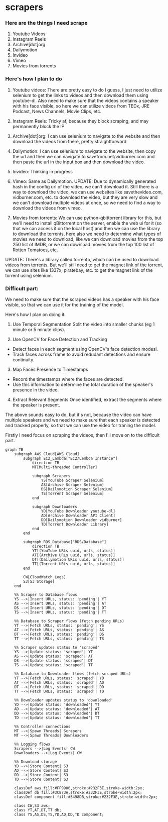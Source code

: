 # scrapers

### Here are the things I need scrape

1. Youtube Videos
2. Instagram Reels
3. Archive[dot]org
4. Dailymotion
5. Invideo
6. Vimeo
7. Movies from torrents

### Here's how I plan to do

1. Youtube videos:
There are pretty easy to do I guess, I just need to utilize selenium to get the links to videos and then download them using youtube-dl. Also need to make sure that the videos contains a speaker with his face visible, so here we can utilize videos from TEDx, JRE Podcast, News Channels, Movie Clips, etc.

2. Instagram Reels:
Tricky af, because they block scraping, and may permanently block the IP

3. Archive[dot]org:
I can use selenium to navigate to the website and then download the videos from there, pretty straightforward

4. Dailymotion:
I can use selenium to navigate to the website, then copy the url and then we can navigate to savefrom.net/vidburner.com and then paste the url in the input box and then download the video.

5. Invideo:
Thinking in progress

6. Vimeo:
Same as Dailymotion.
UPDATE: Due to dynamically generated hash in the config url of the video, we can't download it. Still there is a way to download the video, we can use websites like savethevideo.com, vidburner.com, etc. to download the video, but they are very slow and we can't download multiple videos at once, so we need to find a way to download the videos from vimeo.

7. Movies from torrents:
We can use python-qbittorrent library for this, but we'll need to install qBittorrent on the server, enable the web ui for it (so that we can access it on the local host) and then we can use the library to download the torrents, here also we need to determine what types of movies we need to download, like we can download movies from the top 250 list of IMDB, or we can download movies from the top 100 list of Rotten Tomatoes, etc.

UPDATE: There's a library called torrentp, which can be used to download videos from torrents. But we'll still need to get the magnet link of the torrent, we can use sites like 1337x, piratebay, etc. to get the magnet link of the torrent using selenium.

### Difficult part:

We need to make sure that the scraped videos has a speaker with his face visible, so that we can use it for the training of the model.

Here's how I plan on doing it:

1. Use Temporal Segmentation
Split the video into smaller chunks (eg 1 minute or 5 minute clips).

2. Use OpenCV for Face Detection and Tracking
- Detect faces in each segment using OpenCV's face detection modesl.
- Track faces across frame to avoid redudant detections and ensure continuity.

3. Map Faces Presence to Timestamps
- Record the timestamps where the faces are detected.
- Use this information to determine the total duration of the speaker's presence in the video.

4. Extract Relevant Segments
Once identified, extract the segments where the speaker is present.

The above sounds easy to do, but it's not, because the video can have multiple speakers and we need to make sure that each speaker is detected and tracked properly, so that we can use the video for traning the model.

Firstly I need focus on scraping the videos, then I'll move on to the difficult part.

```mermaid
graph TB
    subgraph AWS_Cloud[AWS Cloud]
        subgraph EC2_Lambda["EC2/Lambda Instance"]
            direction TB
            MT[Multi-threaded Controller]

            subgraph Scrapers
                YS[YouTube Scraper Selenium]
                AS[Archive Scraper Selenium]
                DS[Dailymotion Scraper Selenium]
                TS[Torrent Scraper Selenium]
            end

            subgraph Downloaders
                YD[YouTube Downloader youtube-dl]
                AD[Archive Downloader API Client]
                DD[Dailymotion Downloader vidburner]
                TD[Torrent Downloader Library]
            end
        end

        subgraph RDS_Database["RDS/Database"]
            direction TB
            YT[(YouTube URLs uuid, urls, status)]
            AT[(Archive URLs uuid, urls, status)]
            DT[(Dailymotion URLs uuid, urls, status)]
            TT[(Torrent URLs uuid, urls, status)]
        end

        CW[CloudWatch Logs]
        S3[S3 Storage]
    end

    %% Scraper to Database flows
    YS -->|Insert URLs, status: 'pending'| YT
    AS -->|Insert URLs, status: 'pending'| AT
    DS -->|Insert URLs, status: 'pending'| DT
    TS -->|Insert URLs, status: 'pending'| TT

    %% Database to Scraper flows (fetch pending URLs)
    YT -->|Fetch URLs, status: 'pending'| YS
    AT -->|Fetch URLs, status: 'pending'| AS
    DT -->|Fetch URLs, status: 'pending'| DS
    TT -->|Fetch URLs, status: 'pending'| TS

    %% Scraper updates status to 'scraped'
    YS -->|Update status: 'scraped'| YT
    AS -->|Update status: 'scraped'| AT
    DS -->|Update status: 'scraped'| DT
    TS -->|Update status: 'scraped'| TT

    %% Database to Downloader flows (fetch scraped URLs)
    YT -->|Fetch URLs, status: 'scraped'| YD
    AT -->|Fetch URLs, status: 'scraped'| AD
    DT -->|Fetch URLs, status: 'scraped'| DD
    TT -->|Fetch URLs, status: 'scraped'| TD

    %% Downloader updates status to 'downloaded'
    YD -->|Update status: 'downloaded'| YT
    AD -->|Update status: 'downloaded'| AT
    DD -->|Update status: 'downloaded'| DT
    TD -->|Update status: 'downloaded'| TT

    %% Controller connections
    MT -->|Spawn Threads| Scrapers
    MT -->|Spawn Threads| Downloaders

    %% Logging flows
    Scrapers -->|Log Events| CW
    Downloaders -->|Log Events| CW

    %% Download storage
    YD -->|Store Content| S3
    AD -->|Store Content| S3
    DD -->|Store Content| S3
    TD -->|Store Content| S3

    classDef aws fill:#FF9900,stroke:#232F3E,stroke-width:2px;
    classDef db fill:#3C873A,stroke:#232F3E,stroke-width:2px;
    classDef component fill:#3498DB,stroke:#232F3E,stroke-width:2px;

    class CW,S3 aws;
    class YT,AT,DT,TT db;
    class YS,AS,DS,TS,YD,AD,DD,TD component;
```